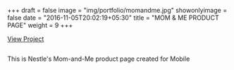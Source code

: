 +++
draft = false
image = "img/portfolio/momandme.jpg"
showonlyimage = false
date = "2016-11-05T20:02:19+05:30"
title = "MOM & ME PRODUCT PAGE"
weight = 9
+++


<a href="http://nestle-momandme-productpage.surge.sh/" target="_blank">View Project</a>  
<div class="col-lg-7">
<img class ="img-responsive" src="../../img/portfolio/momandme.jpg" alt="" />
</div>
<div class="col-lg-5">
<p>This is Nestle's Mom-and-Me product page created for Mobile</p>
</div>